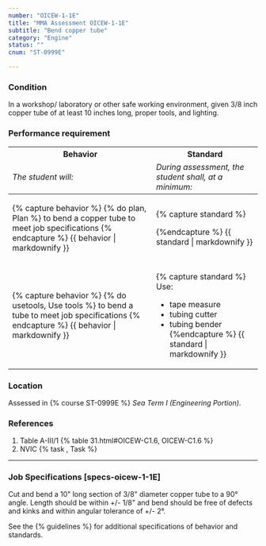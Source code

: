 ```yaml
---
number: "OICEW-1-1E"
title: "MMA Assessment OICEW-1-1E"
subtitle: "Bend copper tube"
category: "Engine"
status: ""
cnum: "ST-0999E"

---
```

### Condition

In a workshop/ laboratory or other safe working environment, given 3/8 inch copper tube of at least 10 inches long, proper tools, and lighting.

### Performance requirement 

<table width='100%' class='Guidelines'>
 <thead>
 <tr>
     <th class='thirty'>Behavior</th>
     <th class='seventy'>Standard</th>
 </tr>
 <tr>
     <td><em>The student will:</em></td>
     <td><em>During assessment, the student shall, at a minimum:</em></td>
 </tr>
 </thead>
 <tbody>
 

<tr><td>

{% capture behavior %}
{% do plan, Plan %} to bend a copper tube to meet job specifications
{% endcapture %}
{{ behavior | markdownify }}

</td><td>

{% capture standard %}

{%endcapture %}
{{ standard | markdownify }}

</td></tr>



<tr><td>

{% capture behavior %}
{% do usetools, Use tools %} to bend a tube to meet job specifications
{% endcapture %}
{{ behavior | markdownify }}

</td><td>

{% capture standard %}
Use:

  * tape measure
  * tubing cutter
  * tubing bender
{%endcapture %}
{{ standard | markdownify }}

</td></tr>



 </tbody>
 </table>

### Location

Assessed in  {% course  ST-0999E %}  *Sea Term I (Engineering Portion)*.

### References

1.  Table A-III/1 {% table 31.html#OICEW-C1.6, OICEW-C1.6 %}
1.  NVIC  {% task , Task %}

***

### Job Specifications [specs-oicew-1-1E]

Cut and bend a 10" long section of 3/8" diameter copper tube to a 90° angle. Length should be within +/- 1/8" and bend should be free of defects and kinks and within angular tolerance of +/- 2°. 

See the {% guidelines %} for additional specifications of behavior and standards.